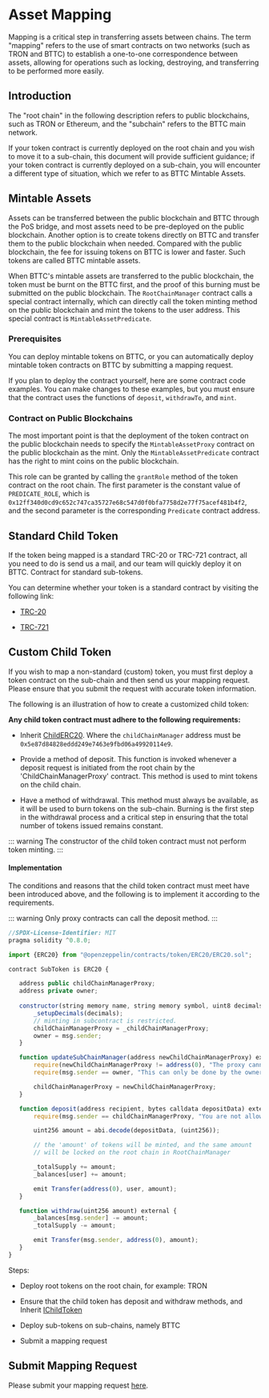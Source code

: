 # Asset Mapping

Mapping is a critical step in transferring assets between chains. The term "mapping" refers to the use of smart contracts on two networks (such as TRON and BTTC) to establish a one-to-one correspondence between assets, allowing for operations such as locking, destroying, and transferring to be performed more easily.

## Introduction

The "root chain" in the following description refers to public blockchains, such as TRON or Ethereum, and the "subchain" refers to the BTTC main network.

If your token contract is currently deployed on the root chain and you wish to move it to a sub-chain, this document will provide sufficient guidance; if your token contract is currently deployed on a sub-chain, you will encounter a different type of situation, which we refer to as BTTC Mintable Assets.

## Mintable Assets

Assets can be transferred between the public blockchain and BTTC through the PoS bridge, and most assets need to be pre-deployed on the public blockchain. Another option is to create tokens directly on BTTC and transfer them to the public blockchain when needed. Compared with the public blockchain, the fee for issuing tokens on BTTC is lower and faster. Such tokens are called BTTC mintable assets.

When BTTC's mintable assets are transferred to the public blockchain, the token must be burnt on the BTTC first, and the proof of this burning must be submitted on the public blockchain. The `RootChainManager` contract calls a special contract internally, which can directly call the token minting method on the public blockchain and mint the tokens to the user address. This special contract is `MintableAssetPredicate`.

### Prerequisites

You can deploy mintable tokens on BTTC, or you can automatically deploy mintable token contracts on BTTC by submitting a mapping request.

If you plan to deploy the contract yourself, here are some contract code examples. You can make changes to these examples, but you must ensure that the contract uses the functions of `deposit`, `withdrawTo`, and `mint`.

### Contract on Public Blockchains

The most important point is that the deployment of the token contract on the public blockchain needs to specify the `MintableAssetProxy` contract on the public blockchain as the mint. Only the `MintableAssetPredicate` contract has the right to mint coins on the public blockchain.

This role can be granted by calling the `grantRole` method of the token contract on the root chain. The first parameter is the constant value of `PREDICATE_ROLE`, which is `0x12ff340d0cd9c652c747ca35727e68c547d0f0bfa7758d2e77f75acef481b4f2`, and the second parameter is the corresponding `Predicate` contract address.

## Standard Child Token

If the token being mapped is a standard TRC-20 or TRC-721 contract, all you need to do is send us a mail, and our team will quickly deploy it on BTTC. Contract for standard sub-tokens.

You can determine whether your token is a standard contract by visiting the following link:

+ [TRC-20](https://github.com/tronprotocol/TIPs/blob/master/tip-20.md)

+ [TRC-721](https://github.com/tronprotocol/tips/blob/master/tip-721.md)

## Custom Child Token

If you wish to map a non-standard (custom) token, you must first deploy a token contract on the sub-chain and then send us your mapping request. Please ensure that you submit the request with accurate token information.

The following is an illustration of how to create a customized child token:

**Any child token contract must adhere to the following requirements:**

+ Inherit [ChildERC20](https://github.com/bttcprotocol/pos-portal/blob/master/contracts/child/ChildToken/ChildERC20.sol). Where the `childChainManager` address must be `0x5e87d84828eddd249e7463e9fbd06a49920114e9`.

+ Provide a method of deposit. This function is invoked whenever a deposit request is initiated from the root chain by the 'ChildChainManagerProxy' contract. This method is used to mint tokens on the child chain.

+ Have a method of withdrawal. This method must always be available, as it will be used to burn tokens on the sub-chain. Burning is the first step in the withdrawal process and a critical step in ensuring that the total number of tokens issued remains constant.

::: warning
The constructor of the child token contract must not perform token minting.
:::

#### Implementation

The conditions and reasons that the child token contract must meet have been introduced above, and the following is to implement it according to the requirements.

::: warning
Only proxy contracts can call the deposit method.
:::

```javascript
//SPDX-License-Identifier: MIT
pragma solidity ^0.8.0;

import {ERC20} from "@openzeppelin/contracts/token/ERC20/ERC20.sol";

contract SubToken is ERC20 {

   address public childChainManagerProxy;
   address private owner;
  
   constructor(string memory name, string memory symbol, uint8 decimals, address _childChainManagerProxy) public ERC20(name, symbol) {
       _setupDecimals(decimals);
       // minting in subcontract is restricted.
       childChainManagerProxy = _childChainManagerProxy;
       owner = msg.sender;
   }

   function updateSubChainManager(address newChildChainManagerProxy) external {
       require(newChildChainManagerProxy != address(0), "The proxy cannot be the blackhole.");
       require(msg.sender == owner, "This can only be done by the owner.");

       childChainManagerProxy = newChildChainManagerProxy;
   }

   function deposit(address recipient, bytes calldata depositData) external {
       require(msg.sender == childChainManagerProxy, "You are not allowed.");

       uint256 amount = abi.decode(depositData, (uint256));

       // the 'amount' of tokens will be minted, and the same amount
       // will be locked on the root chain in RootChainManager

       _totalSupply += amount;
       _balances[user] += amount;

       emit Transfer(address(0), user, amount);
   }

   function withdraw(uint256 amount) external {
       _balances[msg.sender] -= amount;
       _totalSupply -= amount;

       emit Transfer(msg.sender, address(0), amount);
   }
}
```

Steps:

+ Deploy root tokens on the root chain, for example: TRON

+ Ensure that the child token has deposit and withdraw methods, and Inherit [IChildToken](https://github.com/bttcprotocol/pos-portal/blob/master/contracts/child/ChildToken/IChildToken.sol)

+ Deploy sub-tokens on sub-chains, namely BTTC

+ Submit a mapping request

## Submit Mapping Request

Please submit your mapping request [here](https://docs.google.com/forms/d/e/1FAIpQLScP1R7iB6s16CNKAZGjFH8mwDBi74wH_swzZvz3FGmjgUG33w/viewform).
